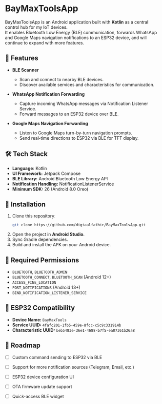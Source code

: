 # BayMaxToolsApp

BayMaxToolsApp is an Android application built with **Kotlin** as a central control hub for my IoT devices.  
It enables Bluetooth Low Energy (BLE) communication, forwards WhatsApp and Google Maps navigation notifications to an ESP32 device, and will continue to expand with more features.

## 🚀 Features

- **BLE Scanner**  
  - Scan and connect to nearby BLE devices.  
  - Discover available services and characteristics for communication.

- **WhatsApp Notification Forwarding**  
  - Capture incoming WhatsApp messages via Notification Listener Service.  
  - Forward messages to an ESP32 device over BLE.

- **Google Maps Navigation Forwarding**  
  - Listen to Google Maps turn-by-turn navigation prompts.  
  - Send real-time directions to ESP32 via BLE for TFT display.

## 🛠 Tech Stack

- **Language:** Kotlin  
- **UI Framework:** Jetpack Compose  
- **BLE Library:** Android Bluetooth Low Energy API  
- **Notification Handling:** NotificationListenerService  
- **Minimum SDK:** 26 (Android 8.0 Oreo)

## 📲 Installation

1. Clone this repository:
   ```bash
   git clone https://github.com/digtaalfathir/BayMaxToolsApp.git
   ```
2. Open the project in **Android Studio**.  
3. Sync Gradle dependencies.  
4. Build and install the APK on your Android device.

## 📜 Required Permissions

- `BLUETOOTH`, `BLUETOOTH_ADMIN`
- `BLUETOOTH_CONNECT`, `BLUETOOTH_SCAN` (Android 12+)
- `ACCESS_FINE_LOCATION`
- `POST_NOTIFICATIONS` (Android 13+)
- `BIND_NOTIFICATION_LISTENER_SERVICE`

## 🔗 ESP32 Compatibility

- **Device Name:** `BayMaxTools`  
- **Service UUID:** `4fafc201-1fb5-459e-8fcc-c5c9c331914b`  
- **Characteristic UUID:** `beb5483e-36e1-4688-b7f5-ea07361b26a8`

## 📅 Roadmap

- [ ] Custom command sending to ESP32 via BLE  
- [ ] Support for more notification sources (Telegram, Email, etc.)  
- [ ] ESP32 device configuration UI  
- [ ] OTA firmware update support  
- [ ] Quick-access BLE widget

